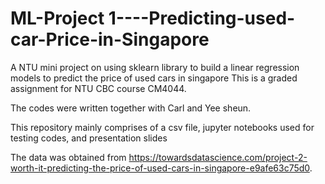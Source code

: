 # ML-Project 1----Predicting-used-car-Price-in-Singapore
A NTU mini project on using sklearn library to build a linear regression models to predict the price of used cars in singapore
This is a graded assignment for NTU CBC course CM4044. 

The codes were written together with Carl and Yee sheun. 

This repository mainly comprises of a csv file, jupyter notebooks used for testing codes, and presentation slides

The data was obtained from https://towardsdatascience.com/project-2-worth-it-predicting-the-price-of-used-cars-in-singapore-e9afe63c75d0. 
